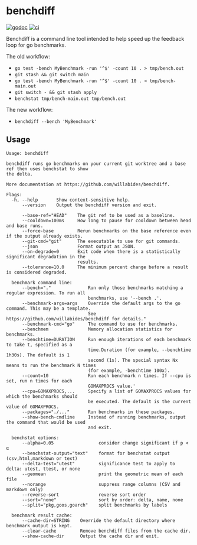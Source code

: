 # benchdiff

[![godoc](https://godoc.org/github.com/willabides/benchdiff?status.svg)](https://godoc.org/github.com/willabides/benchdiff)
[![ci](https://github.com/WillAbides/benchdiff/workflows/ci/badge.svg?branch=main&event=push)](https://github.com/WillAbides/benchdiff/actions?query=workflow%3Aci+branch%3Amaster+event%3Apush)

Benchdiff is a command line tool intended to help speed up the feedback loop for go benchmarks.

The old workflow:
- `go test -bench MyBenchmark -run '^$' -count 10 . > tmp/bench.out`
- `git stash && git switch main`
- `go test -bench MyBenchmark -run '^$' -count 10 . > tmp/bench-main.out`
- `git switch - && git stash apply`
- `benchstat tmp/bench-main.out tmp/bench.out`

The new workflow:
- `benchdiff --bench 'MyBenchmark'`

## Usage

<!--- start usage output --->
```
Usage: benchdiff

benchdiff runs go benchmarks on your current git worktree and a base ref then uses benchstat to show
the delta.

More documentation at https://github.com/willabides/benchdiff.

Flags:
  -h, --help       Show context-sensitive help.
      --version    Output the benchdiff version and exit.

      --base-ref="HEAD"    The git ref to be used as a baseline.
      --cooldown=100ms     How long to pause for cooldown between head and base runs.
      --force-base         Rerun benchmarks on the base reference even if the output already exists.
      --git-cmd="git"      The executable to use for git commands.
      --json               Format output as JSON.
      --on-degrade=0       Exit code when there is a statistically significant degradation in the
                           results.
      --tolerance=10.0     The minimum percent change before a result is considered degraded.

  benchmark command line:
      --bench="."              Run only those benchmarks matching a regular expression. To run all
                               benchmarks, use '--bench .'.
      --benchmark-args=args    Override the default args to the go command. This may be a template.
                               See https://github.com/willabides/benchdiff for details."
      --benchmark-cmd="go"     The command to use for benchmarks.
      --benchmem               Memory allocation statistics for benchmarks.
      --benchtime=DURATION     Run enough iterations of each benchmark to take t, specified as a
                               time.Duration (for example, --benchtime 1h30s). The default is 1
                               second (1s). The special syntax Nx means to run the benchmark N times
                               (for example, -benchtime 100x).
      --count=10               Run each benchmark n times. If --cpu is set, run n times for each
                               GOMAXPROCS value.'
      --cpu=GOMAXPROCS,...     Specify a list of GOMAXPROCS values for which the benchmarks should
                               be executed. The default is the current value of GOMAXPROCS.
      --packages="./..."       Run benchmarks in these packages.
      --show-bench-cmdline     Instead of running benchmarks, output the command that would be used
                               and exit.

  benchstat options:
      --alpha=0.05                 consider change significant if p < α
      --benchstat-output="text"    format for benchstat output (csv,html,markdown or text)
      --delta-test="utest"         significance test to apply to delta: utest, ttest, or none
      --geomean                    print the geometric mean of each file
      --norange                    suppress range columns (CSV and markdown only)
      --reverse-sort               reverse sort order
      --sort="none"                sort by order: delta, name, none
      --split="pkg,goos,goarch"    split benchmarks by labels

  benchmark result cache:
      --cache-dir=STRING    Override the default directory where benchmark output is kept.
      --clear-cache         Remove benchdiff files from the cache dir.
      --show-cache-dir      Output the cache dir and exit.
```
<!--- end usage output --->

